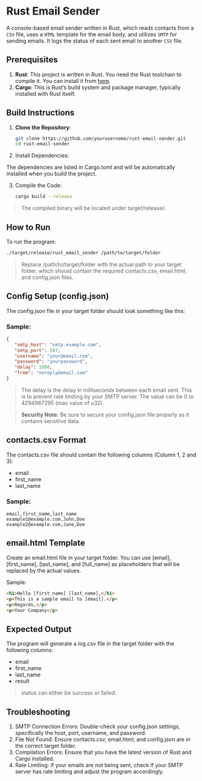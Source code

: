 # Rust Email Sender

A console-based email sender written in Rust, which reads contacts from a `CSV` file, uses a `HTML` template for the email body, and utilizes `SMTP` for sending emails. It logs the status of each sent email to another `CSV` file.

## Prerequisites

1. **Rust**: This project is written in Rust. You need the Rust toolchain to compile it. You can install it from [here](https://rust-lang.org/).
2. **Cargo**: This is Rust’s build system and package manager, typically installed with Rust itself.

## Build Instructions

1. **Clone the Repository**:

   ```bash
   git clone https://github.com/yourusername/rust-email-sender.git
   cd rust-email-sender
   ```
   
2. Install Dependencies:

The dependencies are listed in Cargo.toml and will be automatically installed when you build the project.

3. Compile the Code:

   ```bash
   cargo build --release
   ```

>The compiled binary will be located under target/release/.

## How to Run

To run the program:

   ```bash
   ./target/release/rust_email_sender /path/to/target/folder
   ```

>Replace /path/to/target/folder with the actual path to your target folder, which should contain the required contacts.csv, email.html, and config.json files.

## Config Setup (config.json)
The config.json file in your target folder should look something like this:

   ### Sample:
   ```json
   {
      "smtp_host": "smtp.example.com",
      "smtp_port": 587,
      "username": "your@email.com",
      "password": "yourpassword",
      "delay": 1000,
      "from": "noreply@email.com"
   }
   ```
>The delay is the delay in milliseconds between each email sent. This is to prevent rate limiting by your SMTP server. The value can be 0 to 4294967295 (max value of u32).

>**Security Note:** Be sure to secure your config.json file properly as it contains sensitive data.

## contacts.csv Format
The contacts.csv file should contain the following columns (Column 1, 2 and 3):

* email
* first_name
* last_name

### Sample:

   ```csv
   email,first_name,last_name
   example1@example.com,John,Doe
   example2@example.com,Jane,Doe
   ```

## email.html Template
Create an email.html file in your target folder. You can use [email], [first_name], [last_name], and [full_name] as placeholders that will be replaced by the actual values.

Sample:

   ```html
   <h1>Hello [first_name] [last_name],</h1>
   <p>This is a sample email to [email].</p>
   <p>Regards,</p>
   <p>Your Company</p>
   ```

## Expected Output
The program will generate a log.csv file in the target folder with the following columns:

* email
* first_name
* last_name
* result

>status can either be success or failed.

## Troubleshooting
1. SMTP Connection Errors: Double-check your config.json settings, specifically the host, port, username, and password.
2. File Not Found: Ensure contacts.csv, email.html, and config.json are in the correct target folder.
3. Compilation Errors: Ensure that you have the latest version of Rust and Cargo installed.
4. Rate Limiting: If your emails are not being sent, check if your SMTP server has rate limiting and adjust the program accordingly.